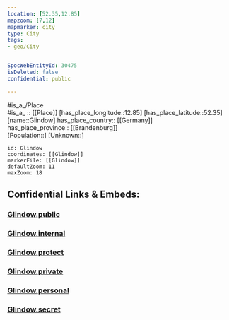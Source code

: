 ```yaml
---
location: [52.35,12.85] 
mapzoom: [7,12] 
mapmarker: city 
type: City
tags:
- geo/City


SpocWebEntityId: 30475
isDeleted: false
confidential: public

---
```

#is_a_/Place  
#is_a_ :: [[Place]] 
[has_place_longitude::12.85] 
[has_place_latitude::52.35] 
[name::Glindow] 
has_place_country:: [[Germany]]  
has_place_province:: [[Brandenburg]]  
[Population::] 
[Unknown::] 


```leaflet
id: Glindow
coordinates: [[Glindow]] 
markerFile: [[Glindow]] 
defaultZoom: 11 
maxZoom: 18
```


## Confidential Links & Embeds: 

### [Glindow.public](/_public/\Earth\Continent\Europe\Europe~Central\Germany\Germany~East\Brandenburg\counties~Brandenburg\Potsdam-Mittelmark\cities~Potsdam-Mittelmark\Werder,Havel\boroughs~Werder~HavelGlindow.public.md) 

### [Glindow.internal](/_internal/\Earth\Continent\Europe\Europe~Central\Germany\Germany~East\Brandenburg\counties~Brandenburg\Potsdam-Mittelmark\cities~Potsdam-Mittelmark\Werder,Havel\boroughs~Werder~HavelGlindow.internal.md) 

### [Glindow.protect](/_protect/\Earth\Continent\Europe\Europe~Central\Germany\Germany~East\Brandenburg\counties~Brandenburg\Potsdam-Mittelmark\cities~Potsdam-Mittelmark\Werder,Havel\boroughs~Werder~HavelGlindow.protect.md) 

### [Glindow.private](/_private/\Earth\Continent\Europe\Europe~Central\Germany\Germany~East\Brandenburg\counties~Brandenburg\Potsdam-Mittelmark\cities~Potsdam-Mittelmark\Werder,Havel\boroughs~Werder~HavelGlindow.private.md) 

### [Glindow.personal](/_personal/\Earth\Continent\Europe\Europe~Central\Germany\Germany~East\Brandenburg\counties~Brandenburg\Potsdam-Mittelmark\cities~Potsdam-Mittelmark\Werder,Havel\boroughs~Werder~HavelGlindow.personal.md) 

### [Glindow.secret](/_secret/\Earth\Continent\Europe\Europe~Central\Germany\Germany~East\Brandenburg\counties~Brandenburg\Potsdam-Mittelmark\cities~Potsdam-Mittelmark\Werder,Havel\boroughs~Werder~HavelGlindow.secret.md)

